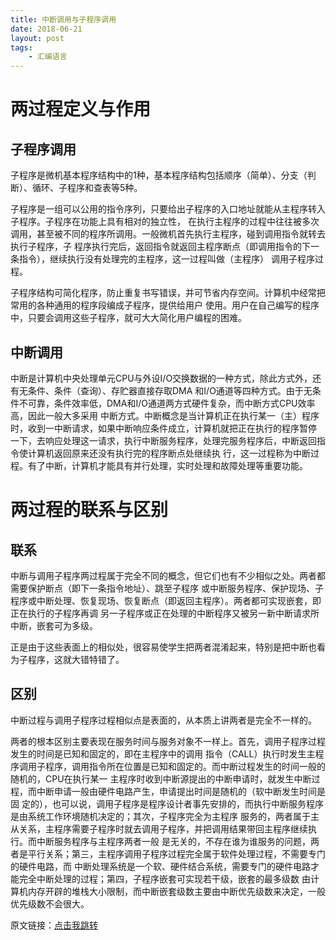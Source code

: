 ```yaml
---
title: 中断调用与子程序调用
date: 2018-06-21
layout: post
tags:
    - 汇编语言
---
```


# 两过程定义与作用 #


## 子程序调用 ##

子程序是微机基本程序结构中的1种，基本程序结构包括顺序（简单）、分支（判断）、循环、子程序和查表等5种。

子程序是一组可以公用的指令序列，只要给出子程序的入口地址就能从主程序转入子程序。子程序在功能上具有相对的独立性，
在执行主程序的过程中往往被多次调用，甚至被不同的程序所调用。一般微机首先执行主程序，碰到调用指令就转去执行子程序，子
程序执行完后，返回指令就返回主程序断点（即调用指令的下一条指令），继续执行没有处理完的主程序，这一过程叫做（主程序）
调用子程序过程。

子程序结构可简化程序，防止重复书写错误，并可节省内存空间。计算机中经常把常用的各种通用的程序段编成子程序，提供给用户
使用。用户在自己编写的程序中，只要会调用这些子程序，就可大大简化用户编程的困难。 

## 中断调用 ##

中断是计算机中央处理单元CPU与外设I/O交换数据的一种方式，除此方式外，还有无条件、条件（查询）、存贮器直接存取DMA
和I/O通道等四种方式。由于无条件不可靠，条件效率低，DMA和I/O通道两方式硬件复杂，而中断方式CPU效率高，因此一般大多采用
中断方式。中断概念是当计算机正在执行某一（主）程序时，收到一中断请求，如果中断响应条件成立，计算机就把正在执行的程序暂停
一下，去响应处理这一请求，执行中断服务程序，处理完服务程序后，中断返回指令使计算机返回原来还没有执行完的程序断点处继续执
行，这一过程称为中断过程。有了中断，计算机才能具有并行处理，实时处理和故障处理等重要功能。 

# 两过程的联系与区别 #

## 联系 ##

中断与调用子程序两过程属于完全不同的概念，但它们也有不少相似之处。两者都需要保护断点（即下一条指令地址）、跳至子程序
或中断服务程序、保护现场、子程序或中断处理、恢复现场、恢复断点（即返回主程序）。两者都可实现嵌套，即正在执行的子程序再调
另一子程序或正在处理的中断程序又被另一新中断请求所中断，嵌套可为多级。

正是由于这些表面上的相似处，很容易使学生把两者混淆起来，特别是把中断也看为子程序，这就大错特错了。

## 区别 ##

中断过程与调用子程序过程相似点是表面的，从本质上讲两者是完全不一样的。

两者的根本区别主要表现在服务时间与服务对象不一样上。首先，调用子程序过程发生的时间是已知和固定的，即在主程序中的调用
指令（CALL）执行时发生主程序调用子程序，调用指令所在位置是已知和固定的。而中断过程发生的时间一般的随机的，CPU在执行某一
主程序时收到中断源提出的中断申请时，就发生中断过程，而中断申请一般由硬件电路产生，申请提出时间是随机的（软中断发生时间是固
定的），也可以说，调用子程序是程序设计者事先安排的，而执行中断服务程序是由系统工作环境随机决定的；其次，子程序完全为主程序
服务的，两者属于主从关系，主程序需要子程序时就去调用子程序，并把调用结果带回主程序继续执行。而中断服务程序与主程序两者一般
是无关的，不存在谁为谁服务的问题，两者是平行关系；第三，主程序调用子程序过程完全属于软件处理过程，不需要专门的硬件电路，而
中断处理系统是一个软、硬件结合系统，需要专门的硬件电路才能完全中断处理的过程；第四，子程序嵌套可实现若干级，嵌套的最多级数
由计算机内存开辟的堆栈大小限制，而中断嵌套级数主要由中断优先级数来决定，一般优先级数不会很大。

原文链接：[点击我跳转](https://blog.csdn.net/smilesundream/article/details/70237004)
